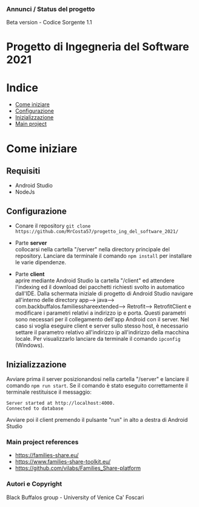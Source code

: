 ### Annunci / Status del progetto
Beta version - Codice Sorgente 1.1


# Progetto di Ingegneria del Software 2021

# Indice

- [Come iniziare](#come-iniziare)
- [Configurazione](#configurazione)
- [Inizializzazione](#inizializzazione)
- [Main project](#main-project)

# Come iniziare
## Requisiti
- Android Studio
- NodeJs

## Configurazione
- Conare il repository ```git clone https://github.com/MrCosta57/progetto_ing_del_software_2021/```

- Parte **server**<br/>
collocarsi nella cartella "/server" nella directory principale del repository.
Lanciare da terminale il comando ```npm install``` per installare le varie dipendenze.


- Parte **client**<br/>
aprire mediante Android Studio la cartella "/client" ed attendere l'indexing ed il download dei pacchetti richiesti svolto in automatico dall'IDE.
Dalla schermata iniziale di progetto di Android Studio navigare all'interno delle directory app--> java--> com.backbuffalos.familiesshareextended--> Retrofit--> RetrofitClient e modificare i parametri relativi a indirizzo ip e porta.
Questi parametri sono necessari per il collegamento dell'app Android con il server.
Nel caso si voglia eseguire client e server sullo stesso host, è necessario settare il parametro relativo all'indirizzo ip all'indirizzo della macchina locale. Per visualizzarlo lanciare da terminale il comando ```ipconfig``` (Windows).


## Inizializzazione
Avviare prima il server posizionandosi nella cartella "/server" e lanciare il comando ```npm run start```.
Se il comando è stato eseguito correttamente il terminale restituisce il messaggio:
```
Server started at http://localhost:4000.
Connected to database
```

Avviare poi il client premendo il pulsante "run" in alto a destra di Android Studio


### Main project references
- https://families-share.eu/
- https://www.families-share-toolkit.eu/
- https://github.com/vilabs/Families_Share-platform

### Autori e Copyright
Black Buffalos group - University of Venice Ca' Foscari
